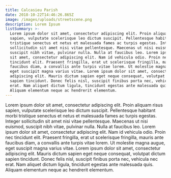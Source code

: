 ```yaml
---
title: Calcasieu Parish
date: 2018-10-22T14:46:26.865Z
image: /images/uploads/streetscene.png
description: Lorem Ipsum
listSummary: >-
  Lorem ipsum dolor sit amet, consectetur adipiscing elit. Proin aliquam risus
  sapien, vulputate scelerisque leo dictum suscipit. Pellentesque habitant morbi
  tristique senectus et netus et malesuada fames ac turpis egestas. Integer
  sollicitudin sit amet nisi vitae pellentesque. Maecenas ut nisi euismod,
  suscipit nibh vitae, pulvinar nulla. Nulla at faucibus leo. Lorem ipsum dolor
  sit amet, consectetur adipiscing elit. Nam id vehicula odio. Proin nec
  tincidunt elit. Praesent fringilla, erat ut scelerisque fringilla, mauris ante
  faucibus diam, a convallis ante turpis vitae lorem. Ut molestie magna augue,
  eget suscipit magna varius vitae. Lorem ipsum dolor sit amet, consectetur
  adipiscing elit. Mauris dictum sapien eget neque consequat, volutpat dictum
  sapien tincidunt. Donec felis nisl, suscipit finibus porta nec, vehicula nec
  erat. Nam aliquet dictum ligula, tincidunt egestas ante malesuada quis.
  Aliquam elementum neque ac hendrerit elementum.
---
```

Lorem ipsum dolor sit amet, consectetur adipiscing elit. Proin aliquam risus sapien, vulputate scelerisque leo dictum suscipit. Pellentesque habitant morbi tristique senectus et netus et malesuada fames ac turpis egestas. Integer sollicitudin sit amet nisi vitae pellentesque. Maecenas ut nisi euismod, suscipit nibh vitae, pulvinar nulla. Nulla at faucibus leo. Lorem ipsum dolor sit amet, consectetur adipiscing elit. Nam id vehicula odio. Proin nec tincidunt elit. Praesent fringilla, erat ut scelerisque fringilla, mauris ante faucibus diam, a convallis ante turpis vitae lorem. Ut molestie magna augue, eget suscipit magna varius vitae. Lorem ipsum dolor sit amet, consectetur adipiscing elit. Mauris dictum sapien eget neque consequat, volutpat dictum sapien tincidunt. Donec felis nisl, suscipit finibus porta nec, vehicula nec erat. Nam aliquet dictum ligula, tincidunt egestas ante malesuada quis. Aliquam elementum neque ac hendrerit elementum.
